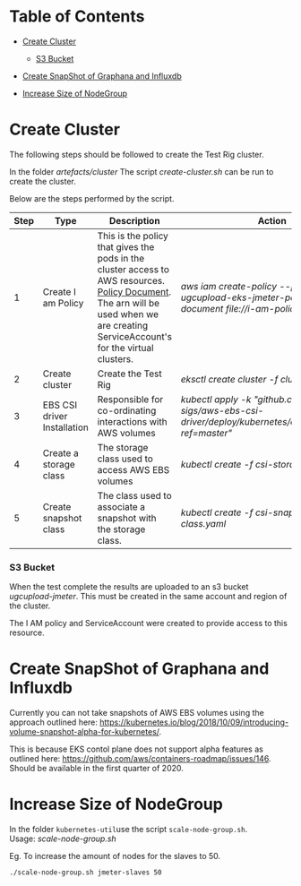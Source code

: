 Table of Contents
=================

  - [Create Cluster](#create--cluster)

    + [S3 Bucket](#s3--bucket)

  - [Create SnapShot of Graphana and Influxdb](#create--snapshot--of--graphana--and--influxdb)
    
  - [Increase Size of NodeGroup](#increase--size--of--nodegroup)
    
    


# Create Cluster

The following steps should be followed to create the Test Rig cluster.

In the folder *artefacts/cluster* The script *create-cluster.sh* can be run to create the cluster.

Below are the steps performed by the script.

| Step | Type                        | Description                                                  | Action                                                       |
| ---- | --------------------------- | ------------------------------------------------------------ | ------------------------------------------------------------ |
| 1    | Create I am Policy          | This is the policy that gives the pods in the cluster access to AWS resources. [Policy Document](#i-am-policy-jmeter.json). The arn will be used when we are creating ServiceAccount's for the virtual clusters. | *aws iam create-policy --policy-name ugcupload-eks-jmeter-policy --policy-document file://i-am-policy-jmeter.json* |
| 2    | Create cluster              | Create the Test Rig                                          | *eksctl create cluster -f cluster.yaml*                      |
| 3    | EBS CSI driver Installation | Responsible for co-ordinating interactions with AWS volumes  | *kubectl apply -k "github.com/kubernetes-sigs/aws-ebs-csi-driver/deploy/kubernetes/overlays/stable/?ref=master"* |
| 4    | Create a storage class      | The storage class used to access AWS EBS volumes             | *kubectl create -f csi-storage-class.yaml*                   |
| 5    | Create snapshot class       | The class used to associate a snapshot with the storage class. | *kubectl create -f csi-snapshot-class.yaml*                  |



### S3 Bucket 

When the test complete the results are uploaded to an s3 bucket *ugcupload-jmeter*. This must be created in the same account and region of the cluster.

 The I AM policy and ServiceAccount were created to provide access to this resource. 

# Create SnapShot of Graphana and Influxdb

Currently you can not take snapshots of AWS EBS volumes using the approach outlined here: https://kubernetes.io/blog/2018/10/09/introducing-volume-snapshot-alpha-for-kubernetes/. 

This is because EKS contol plane does not support alpha features as outlined here: https://github.com/aws/containers-roadmap/issues/146.  Should be available in the first quarter of 2020.



# Increase Size of NodeGroup

In the folder `kubernetes-util`use the script `scale-node-group.sh`. <br> Usage: *scale-node-group.sh <nodegroup> <size>*

Eg. To increase the amount of nodes for the slaves to 50.

`./scale-node-group.sh jmeter-slaves 50`